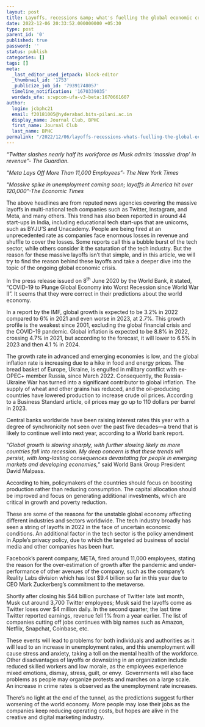 ```yaml
---
layout: post
title: Layoffs, recessions &amp; what's fuelling the global economic crisis
date: 2022-12-06 20:33:52.000000000 +05:30
type: post
parent_id: '0'
published: true
password: ''
status: publish
categories: []
tags: []
meta:
  _last_editor_used_jetpack: block-editor
  _thumbnail_id: '1753'
  _publicize_job_id: '79391748057'
  timeline_notification: '1670339035'
  wordads_ufa: s:wpcom-ufa-v3-beta:1670661607
author:
  login: jcbphc21
  email: f20181005@hyderabad.bits-pilani.ac.in
  display_name: Journal Club, BPHC
  first_name: Journal Club
  last_name: BPHC
permalink: "/2022/12/06/layoffs-recessions-whats-fuelling-the-global-economic-crisis/"
---
```

<p><!-- wp:paragraph --></p>
<p><em>“Twitter slashes nearly half its workforce as Musk admits ‘massive drop’ in revenue”- The Guardian.</em></p>
<p><!-- /wp:paragraph --></p>
<p><!-- wp:paragraph --></p>
<p><em>“Meta Lays Off More Than 11,000 Employees”- The New York Times&nbsp;</em></p>
<p><!-- /wp:paragraph --></p>
<p><!-- wp:paragraph --></p>
<p><em>“Massive spike in unemployment coming soon; layoffs in America hit over 120,000”-The Economic Times</em></p>
<p><!-- /wp:paragraph --></p>
<p><!-- wp:paragraph --></p>
<p>The above headlines are from reputed news agencies covering the massive layoffs in multi-national tech companies such as Twitter, Instagram, and Meta, and many others. This trend has also been reported in around 44 start-ups in India, including educational tech start-ups that are unicorns, such as BYJU’S and Unacademy. People are being fired at an unprecedented rate as companies face enormous losses in revenue and shuffle to cover the losses. Some reports call this a bubble burst of the tech sector, while others consider it the saturation of the tech industry. But the reason for these massive layoffs isn’t that simple, and in this article, we will try to find the reason behind these layoffs and take a deeper dive into the topic of the ongoing global economic crisis.&nbsp;&nbsp;&nbsp;&nbsp;&nbsp;</p>
<p><!-- /wp:paragraph --></p>
<p><!-- wp:paragraph --></p>
<p>In the press release issued on 8<sup>th</sup> June 2020 by the World Bank, it stated, “COVID-19 to Plunge Global Economy into Worst Recession since World War II”. It seems that they were correct in their predictions about the world economy.&nbsp;</p>
<p><!-- /wp:paragraph --></p>
<p><!-- wp:paragraph --></p>
<p>In a report by the IMF, global growth is expected to be 3.2% in 2022 compared to 6% in 2021 and even worse in 2023, at 2.7%. This growth profile is the weakest since 2001, excluding the global financial crisis and the COVID-19 pandemic. Global inflation is expected to be 8.8% in 2022, crossing 4.7% in 2021, but according to the forecast, it will lower to 6.5% in 2023 and then 4.1 % in 2024.&nbsp;</p>
<p><!-- /wp:paragraph --></p>
<p><!-- wp:paragraph --></p>
<p>The growth rate in advanced and emerging economies is low, and the global inflation rate is increasing due to a hike in food and energy prices. The bread basket of Europe, Ukraine, is engulfed in military conflict with ex-OPEC+ member Russia, since March 2022. Consequently, the Russia-Ukraine War has turned into a significant contributor to global inflation. The supply of wheat and other grains has reduced, and the oil-producing countries have lowered production to increase crude oil prices. According to a Business Standard article, oil prices may go up to 110 dollars per barrel in 2023.&nbsp;</p>
<p><!-- /wp:paragraph --></p>
<p><!-- wp:paragraph --></p>
<p>Central banks worldwide have been raising interest rates this year with a degree of synchronicity not seen over the past five decades—a trend that is likely to continue well into next year, according to a World bank report.</p>
<p><!-- /wp:paragraph --></p>
<p><!-- wp:paragraph --></p>
<p>“<em>Global growth is slowing sharply, with further slowing likely as more countries fall into recession. My deep concern is that these trends will persist, with long-lasting consequences devastating for people in emerging markets and developing economies,</em>” said World Bank Group President David Malpass.&nbsp;</p>
<p><!-- /wp:paragraph --></p>
<p><!-- wp:paragraph --></p>
<p>According to him, policymakers of the countries should focus on boosting production rather than reducing consumption. The capital allocation should be improved and focus on generating additional investments, which are critical in growth and poverty reduction.&nbsp;</p>
<p><!-- /wp:paragraph --></p>
<p><!-- wp:paragraph --></p>
<p>These are some of the reasons for the unstable global economy affecting different industries and sectors worldwide. The tech industry broadly has seen a string of layoffs in 2022 in the face of uncertain economic conditions. An additional factor in the tech sector is the policy amendment in Apple’s privacy policy, due to which the targeted ad business of social media and other companies has been hurt.&nbsp;</p>
<p><!-- /wp:paragraph --></p>
<p><!-- wp:paragraph --></p>
<p>Facebook’s parent company, META, fired around 11,000 employees, stating the reason for the over-estimation of growth after the pandemic and under-performance of other avenues of the company, such as the company’s Reality Labs division which has lost $9.4 billion so far in this year due to CEO Mark Zuckerberg’s commitment to the metaverse.</p>
<p><!-- /wp:paragraph --></p>
<p><!-- wp:paragraph --></p>
<p>Shortly after closing his $44 billion purchase of Twitter late last month, Musk cut around 3,700 Twitter employees; Musk said the layoffs come as Twitter loses over $4 million daily. In the second quarter, the last time Twitter reported earnings, revenue fell 1% from a year earlier. The list of companies cutting off jobs continues with big names such as Amazon, Netflix, Snapchat, Coinbase, etc.</p>
<p><!-- /wp:paragraph --></p>
<p><!-- wp:paragraph --></p>
<p>These events will lead to problems for both individuals and authorities as it will lead to an increase in unemployment rates, and this unemployment will cause stress and anxiety, taking a toll on the mental health of the workforce. Other disadvantages of layoffs or downsizing in an organization include reduced skilled workers and low morale, as the employees experience mixed emotions, dismay, stress, guilt, or envy.&nbsp; Governments will also face problems as people may organize protests and marches on a large scale. An increase in crime rates is observed as the unemployment rate increases.</p>
<p><!-- /wp:paragraph --></p>
<p><!-- wp:paragraph --></p>
<p>There’s no light at the end of the tunnel, as the predictions suggest further worsening of the world economy. More people may lose their jobs as the companies keep reducing operating costs, but hopes are alive in the creative and digital marketing industry.</p>
<p><!-- /wp:paragraph --></p>
